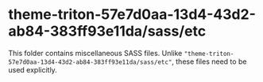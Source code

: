 # theme-triton-57e7d0aa-13d4-43d2-ab84-383ff93e11da/sass/etc

This folder contains miscellaneous SASS files. Unlike `"theme-triton-57e7d0aa-13d4-43d2-ab84-383ff93e11da/sass/etc"`, these files
need to be used explicitly.
